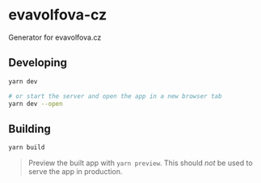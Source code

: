 # evavolfova-cz

Generator for evavolfova.cz

## Developing

```bash
yarn dev

# or start the server and open the app in a new browser tab
yarn dev --open
```

## Building

```bash
yarn build
```

> Preview the built app with `yarn preview`. This should _not_ be used to serve the app in production.
